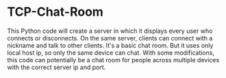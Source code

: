 # TCP-Chat-Room
This Python code will create a server in which it displays every user who connects or disconnects. On the same server, clients can connect with a nickname and talk to other clients. It's a basic chat room. But it uses only local host ip, so only the same device can chat. With some modifications, this code can potentially be a chat room for people across multiple devices with the correct server ip and port.
